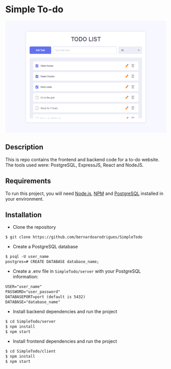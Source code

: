 # Simple To-do

<div style="width: 100%; text-align: center; align-items: center">
    <img height="350px" src="./image.png">
</div>

## Description
This is repo contains the frontend and backend code for a to-do website. The tools used were: PostgreSQL, ExpressJS, React and NodeJS.

## Requirements
To run this project, you will need [Node.js](https://nodejs.org/), [NPM](https://www.npmjs.com/) and [PostgreSQL](https://www.postgresql.org/) installed in your environment.

## Installation
- Clone the repository
```
$ git clone https://github.com/bernardoarodrigues/SimpleTodo
```

- Create a PostgreSQL database
```
$ psql -U user_name
postgres=# CREATE DATABASE database_name;
```

- Create a .env file in `SimpleTodo/server` with your PostgreSQL information:
```
USER="user_name"
PASSWORD="user_password"
DATABASEPORT=port (default is 5432)
DATABASE="database_name"
```

- Install backend dependencies and run the project

```
$ cd SimpleTodo/server
$ npm install
$ npm start
```

- Install frontend dependencies and run the project
```
$ cd SimpleTodo/client
$ npm install
$ npm start
```